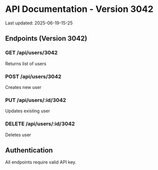 # API Documentation - Version 3042
Last updated: 2025-06-19-15-25

## Endpoints (Version 3042)

### GET /api/users/3042
Returns list of users

### POST /api/users/3042
Creates new user

### PUT /api/users/:id/3042
Updates existing user

### DELETE /api/users/:id/3042
Deletes user

## Authentication
All endpoints require valid API key.
